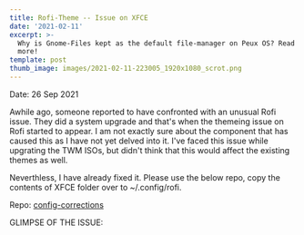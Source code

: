 ```yaml
---
title: Rofi-Theme -- Issue on XFCE
date: '2021-02-11'
excerpt: >-
  Why is Gnome-Files kept as the default file-manager on Peux OS? Read to know
  more!
template: post
thumb_image: images/2021-02-11-223005_1920x1080_scrot.png
---
```

Date: 26 Sep 2021

Awhile ago, someone reported to have confronted with an unusual Rofi issue.  They did a system upgrade and that's when the themeing issue on Rofi started to appear. I am not exactly sure about the component that has caused this as I have not yet delved into it. I've faced this issue while upgrating the TWM ISOs, but didn't think that this would affect the existing themes as well.

Neverthless, I have already fixed it. Please use the below repo, copy the contents of XFCE folder over to ~/.config/rofi.

Repo: [config-corrections](https://github.com/peux-os/config-corrections)



GLIMPSE OF THE ISSUE:

